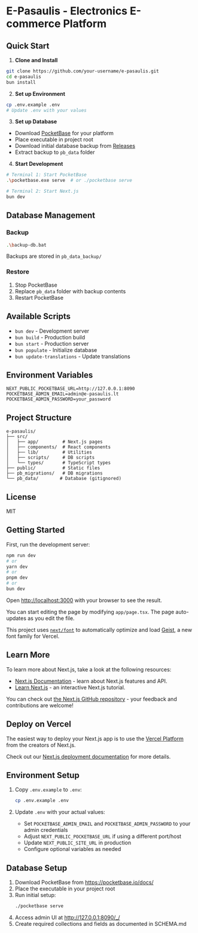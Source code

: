 # E-Pasaulis - Electronics E-commerce Platform

## Quick Start

1. **Clone and Install**
```bash
git clone https://github.com/your-username/e-pasaulis.git
cd e-pasaulis
bun install
```

2. **Set up Environment**
```bash
cp .env.example .env
# Update .env with your values
```

3. **Set up Database**
- Download [PocketBase](https://pocketbase.io/docs/) for your platform
- Place executable in project root
- Download initial database backup from [Releases](link-to-your-release)
- Extract backup to `pb_data` folder

4. **Start Development**
```bash
# Terminal 1: Start PocketBase
.\pocketbase.exe serve  # or ./pocketbase serve

# Terminal 2: Start Next.js
bun dev
```

## Database Management

### Backup
```bash
.\backup-db.bat
```
Backups are stored in `pb_data_backup/`

### Restore
1. Stop PocketBase
2. Replace `pb_data` folder with backup contents
3. Restart PocketBase

## Available Scripts
- `bun dev` - Development server
- `bun build` - Production build
- `bun start` - Production server
- `bun populate` - Initialize database
- `bun update-translations` - Update translations

## Environment Variables
```env
NEXT_PUBLIC_POCKETBASE_URL=http://127.0.0.1:8090
POCKETBASE_ADMIN_EMAIL=admin@e-pasaulis.lt
POCKETBASE_ADMIN_PASSWORD=your_password
```

## Project Structure
```
e-pasaulis/
├── src/
│   ├── app/         # Next.js pages
│   ├── components/  # React components
│   ├── lib/         # Utilities
│   ├── scripts/     # DB scripts
│   └── types/       # TypeScript types
├── public/          # Static files
├── pb_migrations/   # DB migrations
└── pb_data/        # Database (gitignored)
```

## License
MIT

## Getting Started

First, run the development server:

```bash
npm run dev
# or
yarn dev
# or
pnpm dev
# or
bun dev
```

Open [http://localhost:3000](http://localhost:3000) with your browser to see the result.

You can start editing the page by modifying `app/page.tsx`. The page auto-updates as you edit the file.

This project uses [`next/font`](https://nextjs.org/docs/app/building-your-application/optimizing/fonts) to automatically optimize and load [Geist](https://vercel.com/font), a new font family for Vercel.

## Learn More

To learn more about Next.js, take a look at the following resources:

- [Next.js Documentation](https://nextjs.org/docs) - learn about Next.js features and API.
- [Learn Next.js](https://nextjs.org/learn) - an interactive Next.js tutorial.

You can check out [the Next.js GitHub repository](https://github.com/vercel/next.js) - your feedback and contributions are welcome!

## Deploy on Vercel

The easiest way to deploy your Next.js app is to use the [Vercel Platform](https://vercel.com/new?utm_medium=default-template&filter=next.js&utm_source=create-next-app&utm_campaign=create-next-app-readme) from the creators of Next.js.

Check out our [Next.js deployment documentation](https://nextjs.org/docs/app/building-your-application/deploying) for more details.

## Environment Setup

1. Copy `.env.example` to `.env`:
   ```bash
   cp .env.example .env
   ```

2. Update `.env` with your actual values:
   - Set `POCKETBASE_ADMIN_EMAIL` and `POCKETBASE_ADMIN_PASSWORD` to your admin credentials
   - Adjust `NEXT_PUBLIC_POCKETBASE_URL` if using a different port/host
   - Update `NEXT_PUBLIC_SITE_URL` in production
   - Configure optional variables as needed

## Database Setup

1. Download PocketBase from https://pocketbase.io/docs/
2. Place the executable in your project root
3. Run initial setup:
   ```bash
   ./pocketbase serve
   ```
4. Access admin UI at http://127.0.0.1:8090/_/
5. Create required collections and fields as documented in SCHEMA.md
